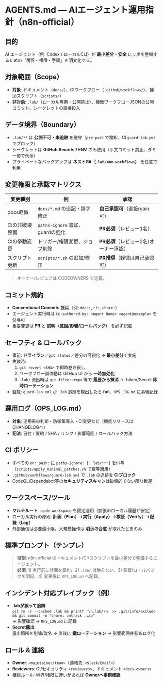 # AGENTS.md — AIエージェント運用指針（n8n-official）

## 目的
AI エージェント（例: Codex / ローカルCLI）が **最小差分・安全** にリポを整備するための「境界・権限・手順」を明文化する。

## 対象範囲（Scope）
- **対象**: ドキュメント（`docs/`）、CIワークフロー（`.github/workflows/`）、補助スクリプト（`scripts/`）
- **非対象**: `.lab/`（ローカル専用・公開禁止）、機微ワークフローJSONの公開コミット、シークレットの直接投入

## データ境界（Boundary）
- `.lab/**` は **公開不可・未追跡** を厳守（`pre-push` で検知、CI `guard-lab.yml` でブロック）
- シークレットは **GitHub Secrets / ENV** のみ使用（平文コミット禁止、ダミー値で例示）
- プライベートなバックアップは **ネストGit（`.lab/n8n-workflows`）** を任意で利用

## 変更権限と承認マトリクス
| 変更種別 | 例 | 承認 |
|---|---|---|
| docs軽微 | `docs/*.md` の追記・誤字修正 | **自己承認可**（直接main可） |
| CIの非破壊整備 | `paths-ignore` 追加、guardの強化 | **PR必須**（レビュー1名） |
| CIの挙動変更 | トリガー/権限変更、ジョブ削除 | **PR必須**（レビュー2名/オーナー承認） |
| スクリプト更新 | `scripts/*.sh` の追加/修正 | **PR推奨**（軽微は自己承認可） |

> オーナー/レビュアは CODEOWNERS で定義。

## コミット規約
- **Conventional Commits** 推奨（例: `docs:`, `ci:`, `chore:`）
- エージェント実行時は `Co-authored-by: <Agent Name> <agent@example>` を付与可
- 重要変更は **PR** と **説明（意図/影響/ロールバック）** を必ず記載

## セーフティ & ロールバック
- 事前: **ドライラン**／`git status`／差分の可視化 → **最小差分**で実施
- 失敗時:  
  1) `git revert <SHA>` で即時巻き戻し  
  2) ワークフロー誤作動は GitHub UI から **一時無効化**  
  3) `.lab/` 流出時は `git filter-repo` 等で **履歴から抹消** → Token/Secret **即時ローテーション**
- 監視: `guard-lab.yml` が `.lab` 追跡を検出したら **fail**、`OPS_LOG.md` に事後記録

## 運用ログ（OPS_LOG.md）
- **対象**: 運用系の判断・防御策導入・CI変更など（機能リリースはCHANGELOGへ）
- **記法**: 日付 / 要約 / SHA / リンク / 影響範囲 / ロールバック方法

## CI ポリシー
- すべての `on: push:` に `paths-ignore: ['.lab/**']` を付与（`scripts/apply_minimal_patches.sh` で冪等適用）
- `.github/workflows/guard-lab.yml` で `.lab` の追跡を **CIブロック**
- CodeQL/Dependabot等の**セキュリティスキャン**は破壊的でない限り歓迎

## ワークスペース/ツール
- **マルチルート** `.code-workspace` を固定運用（拡張のローカル履歴が安定）
- ローカル実行の原則: **計画（Plan）→実行（Apply）→検証（Verify）→記録（Log）**
- 外部通信は必要最小限。大規模操作は **明示の合意** が取れたときのみ

## 標準プロンプト（テンプレ）
> **役割**: n8n-official のドキュメント/CI/スクリプトを最小差分で整備するエージェント。  
> **必須**: 1) 実行前に計画を要約、2) `.lab/` は触らない、3) 影響/ロールバックを明記、4) 変更後に `OPS_LOG.md` へ記録。

## インシデント対応プレイブック（例）
- **.labが誤って追跡**:  
  `git rm -r --cached .lab && printf '\n.lab/\n' >> .git/info/exclude && git commit -m "chore: untrack .lab"`  
  → 影響確認 → `OPS_LOG.md` に記録
- **Secret露出**:  
  露出箇所を削除/改名 → 直後に **鍵ローテーション** → 影響範囲共有＆ログ化

## ロール & 連絡
- **Owner**: `<maintainer/team>`（連絡先: `<Slack/Email>`）  
- **Reviewers**: CI/セキュリティ `<reviewers>`、ドキュメント `<docs-owners>`  
- 相談ルール: 境界/権限に迷いがあれば **Ownerへ事前確認**


